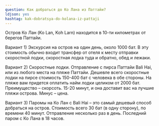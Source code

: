 ```yaml
---
question: Как добраться до Ко Лана из Паттайи?
ldjson: yes
hashtag: kak-dobratsya-do-kolana-iz-pattaji
---
```


Остров Ко Лан (Ko Lan, Koh Larn) находится в 10-ти километрах от берегов Паттайи.

Вариант 1) Экскурсия на остров на один день, около 1000 бат. В эту стоимость обычно входит трансфер от отеля к месту отправки скоростной лодки, скоростная лодка туда и обратно, обед и лежаки.

Вариант 2) Скоростные лодки. Отправление с пирса Паттайи Bali Hai, или из любого места на пляже Паттайи. Дешевле всего скоростные лодки на пирсе стоимость 150-400 бат с человека в обе стороны. На пляже вам придется оплатить найм лодки целиком от 2000 бат. Преимущество – скорсоть. 15-20 минут, и она доставит вас на лучшие пляжи острова. Минус – цена.

Вариант 3) Паромы на Ко Лан с Bali Hai – это самый дешевый способ добраться на остров. Стоимость всего 30 бат (в одну сторону), по времени 40 минут. Отправление несколько раз в день. Последний паром с Ко Лана в 18 часов.
